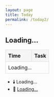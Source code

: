 ```yaml
---
layout: page
title: Today
permalink: /today2/
---
```

<h2 id="current-date">Loading...</h2>
<table class="schedule-table">
  <thead>
    <tr>
      <th style="width: 65px">Time</th>
      <th>Task</th>
    </tr>
  </thead>
  <tbody id="schedule-body">
    <tr>
      <td colspan="2">Loading...</td>
    </tr>
  </tbody>
</table>

<style>
.schedule-table {
  width: 100%;
  border-collapse: collapse;
  margin: 1em 0;
}
.schedule-table th,
.schedule-table td {
  padding: 8px;
  border: 1px solid #ddd;
  text-align: left;
}
.schedule-table th {
  background-color: #f5f5f5;
}
</style>

<script>
document.addEventListener('DOMContentLoaded', function() {
  const siteData = {{ site.data | jsonify }};
  
  function getPacificTime() {
    return new Date().toLocaleString("en-US", {timeZone: "America/Los_Angeles"});
  }
  
  function updateTimeElements() {
    const pacificTime = new Date(getPacificTime());
    const currentDate = pacificTime.toLocaleString('en-US', { month: '2-digit', day: '2-digit' }).replace('/', '-');
    const currentDay = pacificTime.toLocaleString('en-US', { weekday: 'long' }).toLowerCase();
    
    document.getElementById('current-date').textContent = pacificTime.toLocaleString('en-US', { 
      weekday: 'long', 
      year: 'numeric', 
      month: 'long', 
      day: 'numeric' 
    });

    const scheduleBody = document.getElementById('schedule-body');
    scheduleBody.innerHTML = '';
    
    // Get the day's tasks from quotidie2
    const todaysTasks = siteData.quotidie2[currentDay];
    console.log('Current day:', currentDay);
    console.log('Today\'s tasks:', todaysTasks);
    
    if (todaysTasks) {
      // Sort tasks by time
      const sortedTasks = todaysTasks.sort((a, b) => {
        const timeA = a.time || '23:59';
        const timeB = b.time || '23:59';
        return timeA.localeCompare(timeB);
      });
      
      // Create the USCCB readings entry
      const usccbDate = pacificTime.toLocaleString('en-US', { month: '2-digit', day: '2-digit', year: '2-digit' }).replace(/\//g, '');
      const usccbLink = `https://bible.usccb.org/bible/readings/${usccbDate}.cfm`;
      
      sortedTasks.forEach(taskObj => {
        const row = document.createElement('tr');
        if (taskObj.task === "Today's readings") {
          row.innerHTML = `
            <td>${taskObj.time || ''}</td>
            <td>📖 <a href="${usccbLink}" target="_blank">Today's readings</a></td>
          `;
        } else {
          row.innerHTML = `
            <td>${taskObj.time || ''}</td>
            <td>${taskObj.task}</td>
          `;
        }
        scheduleBody.appendChild(row);
      });
    }

    const feast = siteData.feast_days.find(f => f.date === currentDate);
    document.getElementById('feast-day').innerHTML = feast ? feast.feast : "No feast day today";
    
    const eventContainer = document.getElementById('event-container');
    const event = siteData.daily_events.find(e => e.date === currentDate);
    eventContainer.innerHTML = event ? `<li>📆 ${event.event}</li>` : '';
    
    const birthdayContainer = document.getElementById('birthday-container');
    const birthday = siteData.bdays.find(b => b.date === currentDate);
    birthdayContainer.innerHTML = birthday ? `<li>🎈 ${birthday.bday}</li>` : '';
    
    const songContainer = document.getElementById('song-container');
    const dailysong = siteData.daily_song.find(s => s.date === currentDate);
    if (dailysong) {
      const baseUrl = "https://music.youtube.com/watch?v=";
      songContainer.innerHTML = `<li>📻 <a href="${baseUrl}${dailysong.songId}" target="_blank">${dailysong.track}</a></li>`;
    } else {
      songContainer.innerHTML = '';
    }
  }

  updateTimeElements();
  setInterval(updateTimeElements, 60000);
});
</script>


<ul>
  <span id="event-container"></span>
  <li>🕯️ <span id="feast-day">Loading...</span></li>
  <li>📖 <a id="daily-readings" href="#" target="_blank">Loading...</a></li>
  <span id="birthday-container"></span>
  <span id="song-container"></span>
</ul>
